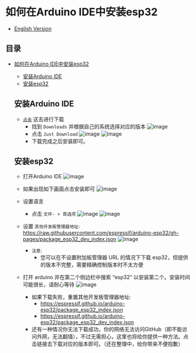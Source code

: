 # 如何在Arduino IDE中安装esp32

* [English Version](./How_To_Configure_Arduino-esp32.md)

## 目录

- [如何在Arduino IDE中安装esp32](#如何在Arduino-IDE中安装esp32)
  - [安装Arduino IDE](#安装Arduino-IDE)
  - [安装esp32](#安装esp32)

  ## 安装Arduino IDE
  * [`点击`](https://www.arduino.cc/en/software) 这去进行下载
      *  找到 `Downloads` 并根据自己的系统选择对应的版本
      ![image](https://github.com/user-attachments/assets/7b2e1bde-566a-45b8-a1b6-027e4b473356)
      *  点击 `Just Download` 
      ![image](https://github.com/user-attachments/assets/84290f8a-55b1-4d0a-8373-4375d6fe45aa)
      ![image](https://github.com/user-attachments/assets/34f7f218-c5db-4d8f-a195-5a8c65501d78)
      * 下载完成之后安装即可。

  ## 安装esp32
  * 打开Arduino IDE
      ![image](https://github.com/user-attachments/assets/cb15d47b-ee2b-4fd7-b1c1-14518b545d35)
  * 如果出现如下画面点击安装即可
      ![image](https://github.com/user-attachments/assets/c6a3cb21-55d3-4aa1-8c5e-4ba4845acb96)
  * 设置语言
      * 点击 `文件- > 首选项`
      ![image](https://github.com/user-attachments/assets/628614e3-5151-4f2e-91f8-394ddb67a3ce)
      ![image](https://github.com/user-attachments/assets/45ba4791-4ef4-40a9-b7d4-5c1223ed9c11)
  * 设置 `其他开发板管理器地址`: https://raw.githubusercontent.com/espressif/arduino-esp32/gh-pages/package_esp32_dev_index.json
      ![image](https://github.com/user-attachments/assets/14b6cdcd-3487-48f9-bb0d-5d0184e18ab1)

      * `注意`:
          * 您可以在不设置附加板管理器 URL 的情况下下载 esp32，但提供的版本不完整，需要精确控制版本时不太方便
          
  * 打开 arduino 并在第二个侧边栏中搜索 “esp32” 以安装第二个。安装时间可能很长，请耐心等待
    ![image](https://github.com/user-attachments/assets/a1d597df-0410-439c-aa5e-089a0c3bdef7)
     * 如果下载失败，重置其他开发板管理器地址:
          *   https://espressif.github.io/arduino-esp32/package_esp32_index.json
          *   https://espressif.github.io/arduino-esp32/package_esp32_dev_index.json
      * 还有一种情况你无法下载成功，你的网络无法访问GitHub（即不能访问外网，无法翻墙），不过无需担心，这里也将给你提供一种方法。点击链接去下载对应的版本即可。（还在整理中，给你带来不便抱歉） 




 


  

